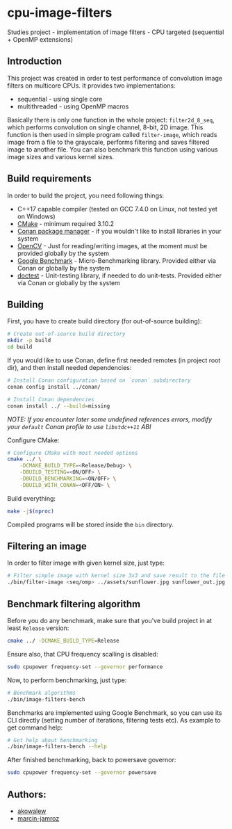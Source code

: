# cpu-image-filters

Studies project - implementation of image filters - CPU targeted (sequential + OpenMP extensions)

## Introduction

This project was created in order to test performance of convolution image filters on multicore CPUs. It provides two implementations:

- sequential - using single core
- multithreaded - using OpenMP macros

Basically there is only one function in the whole project: `filter2d_8_seq`, which performs convolution on single channel, 8-bit, 2D image. This function is then used in simple program called `filter-image`, which reads image from a file to the grayscale, performs filtering and saves filtered image to another file. You can also benchmark this function using various image sizes and various kernel sizes.

## Build requirements

In order to build the project, you need following things:

- C++17 capable compiler (tested on GCC 7.4.0 on Linux, not tested yet on Windows)
- [CMake](https://cmake.org/download/) - minimum required 3.10.2
- [Conan package manager](https://conan.io/) - if you wouldn't like to install libraries in your system
- [OpenCV](https://opencv.org/) - Just for reading/writing images, at the moment must be provided globally by the system
- [Google Benchmark](https://github.com/google/benchmark) - Micro-Benchmarking library. Provided either via Conan or globally by the system
- [doctest](https://github.com/onqtam/doctest) - Unit-testing library, if needed to do unit-tests. Provided either via Conan or globally by the system

## Building

First, you have to create build directory (for out-of-source building):

```sh
# Create out-of-source build directory
mkdir -p build
cd build
```

If you would like to use Conan, define first needed remotes (in project root dir), and then install needed dependencies:

```sh
# Install Conan configuration based on `conan` subdirectory
conan config install ../conan/

# Install Conan dependencies
conan install ../ --build=missing
```

_NOTE: If you encounter later some undefined references errors, modify your `default` Conan profile to use `libstdc++11` ABI_

Configure CMake:

```sh
# Configure CMake with most needed options
cmake ../ \
	-DCMAKE_BUILD_TYPE=<Release/Debug> \
	-DBUILD_TESTING=<ON/OFF> \
	-DBUILD_BENCHMARKING=<ON/OFF> \
	-DBUILD_WITH_CONAN=<OFF/ON> \
```

Build everything:

```sh
make -j$(nproc)
```

Compiled programs will be stored inside the `bin` directory.

## Filtering an image

In order to filter image with given kernel size, just type:

```sh
# Filter simple image with kernel size 3x3 and save result to the file
./bin/filter-image <seq/omp> ../assets/sunflower.jpg sunflower_out.jpg 3
```

## Benchmark filtering algorithm

Before you do any benchmark, make sure that you've build project in at least `Release` version:

```sh
cmake ../ -DCMAKE_BUILD_TYPE=Release
```

Ensure also, that CPU frequency scalling is disabled:

```sh
sudo cpupower frequency-set --governor performance
```

Now, to perform benchmarking, just type:

```sh
# Benchmark algorithms
./bin/image-filters-bench
```

Benchmarks are implemented using Google Benchmark, so you can use its CLI directly (setting number of iterations, filtering tests etc). As example to get command help:

```sh
# Get help about benchmarking
./bin/image-filters-bench --help
```

After finished benchmarking, back to powersave governor:

```sh
sudo cpupower frequency-set --governor powersave
```

## Authors:

- [akowalew](https://github.com/akowalew)
- [marcin-jamroz](https://github.com/marcin-jamroz)
